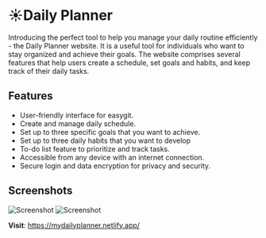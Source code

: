 # ☀️Daily Planner
Introducing the perfect tool to help you manage your daily routine efficiently - the Daily Planner website.  It is a useful tool for individuals who want to stay organized and achieve their goals. The website comprises several features that help users create a schedule, set goals and habits, and keep track of their daily tasks.

## Features
-   User-friendly interface for easygit.
-   Create and manage daily schedule.
-   Set up to three specific goals that you want to achieve.
-   Set up to three daily habits that you want to develop
-   To-do list feature to prioritize and track tasks.
-   Accessible from any device with an internet connection.
-   Secure login and data encryption for privacy and security.
## Screenshots
![Screenshot](https://mydailyplanner.netlify.app/assets/screenshot%281%29.png)
![Screenshot](https://mydailyplanner.netlify.app/assets/screenshot%282%29.png)

**Visit**: https://mydailyplanner.netlify.app/